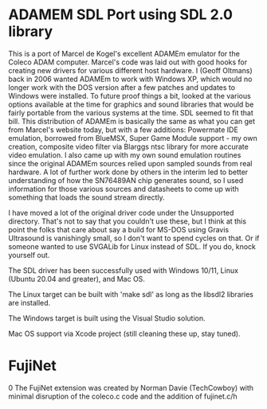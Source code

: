 # ADAMEM SDL Port using SDL 2.0 library

This is a port of Marcel de Kogel's excellent ADAMEm emulator for the Coleco ADAM computer. 
Marcel's code was laid out with good hooks for creating new drivers for various different host hardware. 
I (Geoff Oltmans) back in 2006 wanted ADAMEm to work with Windows XP, which would no longer work with 
the DOS version after a few patches and updates to Windows were installed. To future proof things a bit,
looked at the various options available at the time for graphics and sound libraries that would be 
fairly portable from the various systems at the time. SDL seemed to fit that bill. This distribution of
ADAMEm is basically the same as what you can get from Marcel's website today, but with a few additions:
Powermate IDE emulation, borrowed from BlueMSX, Super Game Module support - my own creation, composite video
filter via Blarggs ntsc library for more accurate video emulation. I also came up with my own sound emulation
routines since the original ADAMEm sources relied upon sampled sounds from real hardware. A lot of further work
done by others in the interim led to better understanding of how the SN76489AN chip generates sound, so I used
information for those various sources and datasheets to come up with something that loads the sound stream directly.

I have moved a lot of the original driver code under the Unsupported directory. That's not to say that you couldn't
use these, but I think at this point the folks that care about say a build for MS-DOS using Gravis Ultrasound is 
vanishingly small, so I don't want to spend cycles on that. Or if someone wanted to use SVGALib for Linux instead of SDL.
If you do, knock yourself out.

The SDL driver has been successfully used with Windows 10/11, Linux (Ubuntu 20.04 and greater), and Mac OS.

The Linux target can be built with 'make sdl' as long as the libsdl2 libraries are installed.

The Windows target is built using the Visual Studio solution.

Mac OS support via Xcode project (still cleaning these up, stay tuned).

# FujiNet
0
The FujiNet extension was created by Norman Davie (TechCowboy) with minimal disruption of the coleco.c code and the addition of fujinet.c/h
